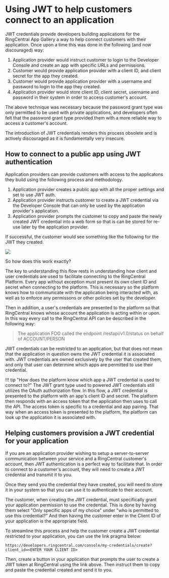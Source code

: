 # Using JWT to help customers connect to an application

JWT credentials provide developers building applications for the RingCentral App Gallery a way to help connect customers with their application. Once upon a time this was done in the following (and now discouraged) way:

1. Application provider would instruct customer to login to the Developer Console and create an app with specific URLs and permissions. 
2. Customer would provide application provider with a client ID, and client secret for the app they created. 
3. Customer would provide application provider with a username and password to login to the app they created. 
4. Application provider would store client ID, client secret, username and password in their system in order to access customer's account. 

The above technique was necessary because the password grant type was only permitted to be used with private applications, and developers often felt that the password grant type provided them with a more reliable way to access a customer's account. 

The introduction of JWT credentials renders this process obsolete and is actively discouraged as it is fundamentally very insecure. 

## How to connect to a public app using JWT authentication

Application providers can provide customers with access to the applicatons they build using the following process and methodology.

1. Application provider creates a public app with all the proper settings and set to use JWT auth.
2. Application provider instructs customer to create a JWT credential via the Developer Console that can only be used by the application provider's application.
3. Application provider prompts the customer to copy and paste the newly created JWT credential into a web form so that is can be stored for re-use later by the application provider. 

If successful, the customer would see something like the following for the JWT they created.

<img src="../../jwt-auth-app-access.png" class="img-fluid" style="max-width:500px">

So how does this work exactly? 

The key to understanding this flow rests in understanding how client and user credentials are used to facilitate connecting to the RingCentral Platform. Every app without exception must present its own client ID and secret when connecting to the platform. This is necessary so the platform knows how to communicate with the application being interacted with, as well as to enforce any permissons or other policies set by the developer. 

Then in addition, a user's credentials are presented to the platform so that RingCentral knows whose account the application is acting within or upon. In this way every call to the RingCentral API can be described in the following way:

> The application FOO called the endpoint /restapi/v1.0/status on behalf of ACCOUNT/PERSON

JWT credentials can be restricted to an application, but that does not mean that the application in question owns the JWT credential it is associated with. JWT credentials are owned exclusively by the user that created them, and only that user can determine which apps are permitted to use their credential. 

!!! tip "How does the platform know which app a JWT credential is used to connect to?"
    The JWT grant type used to powered JWT credentials still utilizes the OAuth authorization flow. In this flow, a JWT credential is presented to the platform with an app's client ID and secret. The platform then responds with an access token that the application then uses to call the API. The access token is specific to a credential and app pairing. That way when an access token is presented to the platform, the platform can look up the application it is associated with. 
	
## Helping customers provision a JWT credential for your application

If you are an application provider wishing to setup a server-to-server communication between your service and a RingCentral customer's account, then JWT authentication is a perfect way to facilitate that. In order to connect to a customer's account, they will need to create a JWT credential and transmit it to you. 

Once they send you the credential they have created, you will need to store it in your system so that you can use it to authenticate to their account. 

The customer, when creating the JWT credential, must specifically grant your application permission to use the credential. This is done by having them select "Only specific apps of my choice" under "who is permitted to use this credential?" And then having the customer enter in the Client ID of your application is the appropriate field. 

To streamline this process and help the customer create a JWT credential restricted to your application, you can use the link pragma below:

```
https://developers.ringcentral.com/console/my-credentials/create?client_id=<ENTER YOUR CLIENT ID>
```

Then, create a button in your application that prompts the user to create a JWT token at RingCentral using the link above. Then instruct them to copy and paste the credential created and send it to you. 
